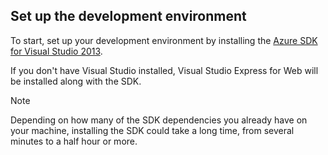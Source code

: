 ## <a name="setupdevenv"></a>Set up the development environment
To start, set up your development environment by installing the [Azure SDK for Visual Studio 2013](http://go.microsoft.com/fwlink/?LinkID=324322).

If you don't have Visual Studio installed, Visual Studio Express for Web will be installed along with the SDK.

> [!NOTE]
> Depending on how many of the SDK dependencies you already have on your machine, installing the SDK could take a long time, from several minutes to a half hour or more.
> 
> 

[Azure SDK for Visual Studio 2013]: http://go.microsoft.com/fwlink/?LinkID=324322
